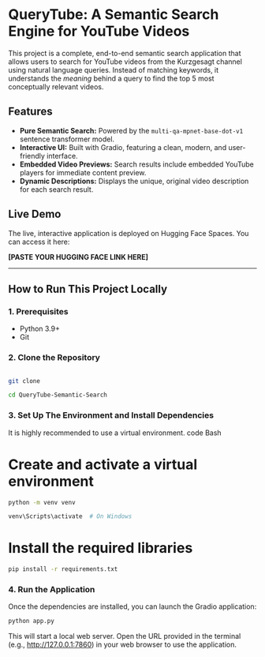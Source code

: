 # QueryTube: A Semantic Search Engine for YouTube Videos

This project is a complete, end-to-end semantic search application that allows users to search for YouTube videos from the Kurzgesagt channel using natural language queries. Instead of matching keywords, it understands the *meaning* behind a query to find the top 5 most conceptually relevant videos.

## Features

*   **Pure Semantic Search:** Powered by the `multi-qa-mpnet-base-dot-v1` sentence transformer model.
*   **Interactive UI:** Built with Gradio, featuring a clean, modern, and user-friendly interface.
*   **Embedded Video Previews:** Search results include embedded YouTube players for immediate content preview.
*   **Dynamic Descriptions:** Displays the unique, original video description for each search result.

## Live Demo

The live, interactive application is deployed on Hugging Face Spaces. You can access it here:

**[PASTE YOUR HUGGING FACE LINK HERE]**

---

## How to Run This Project Locally

### 1. Prerequisites
*   Python 3.9+
*   Git

### 2. Clone the Repository

```bash

git clone 

cd QueryTube-Semantic-Search

```

### 3. Set Up The Environment and Install Dependencies
It is highly recommended to use a virtual environment.
code
Bash
# Create and activate a virtual environment
```bash
python -m venv venv
```

```bash
venv\Scripts\activate  # On Windows
```

# Install the required libraries
```bash
pip install -r requirements.txt
```

### 4. Run the Application
Once the dependencies are installed, you can launch the Gradio application:

```bash
python app.py
```
This will start a local web server. Open the URL provided in the terminal (e.g., http://127.0.0.1:7860) in your web browser to use the application.



